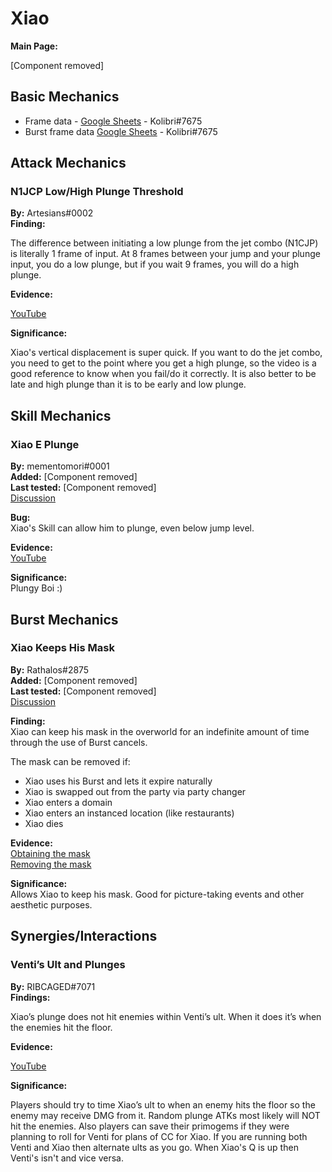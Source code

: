 # Xiao

**Main Page:**

[Component removed]

## Basic Mechanics

* Frame data - [Google Sheets](https://docs.google.com/spreadsheets/d/1WHJy9UjCQY0AO32yluJMhX_ecGO1KGb6SjbOZt9VJDg/edit?usp=sharing) - Kolibri\#7675
* Burst frame data [Google Sheets](https://docs.google.com/spreadsheets/d/1zCwdd6_KYFqMD4OQ_llGLdDshoZTu_1pmAMysxGDQvs/edit?usp=sharing) - Kolibri\#7675

## Attack Mechanics

### N1JCP Low/High Plunge Threshold

**By:** Artesians\#0002  
**Finding:**

The difference between initiating a low plunge from the jet combo \(N1CJP\) is literally 1 frame of input. At 8 frames between your jump and your plunge input, you do a low plunge, but if you wait 9 frames, you will do a high plunge.

**Evidence:**

[YouTube](https://imgur.com/fuC3rSh)

**Significance:**

Xiao's vertical displacement is super quick. If you want to do the jet combo, you need to get to the point where you get a high plunge, so the video is a good reference to know when you fail/do it correctly. It is also better to be late and high plunge than it is to be early and low plunge.

## Skill Mechanics

### Xiao E Plunge

**By:** mementomori\#0001  
**Added:** [Component removed]  
**Last tested:** [Component removed]  
[Discussion](https://tickets.deeznuts.moe/transcripts/xiao-e-plunge)

**Bug:**  
Xiao's Skill can allow him to plunge, even below jump level.  

**Evidence:**  
[YouTube](https://youtu.be/Dc6WEuvp4JE)

**Significance:**  
Plungy Boi :)

## Burst Mechanics

### Xiao Keeps His Mask

**By:** Rathalos\#2875  
**Added:** [Component removed]  
**Last tested:** [Component removed]  
[Discussion](https://tickets.deeznuts.moe/ticket-archive/attachments_945097851195777054_958512661308510268_transcript-xiao-keeps-his-mask.html)

**Finding:**  
Xiao can keep his mask in the overworld for an indefinite amount of time through the use of Burst cancels.

The mask can be removed if:

* Xiao uses his Burst and lets it expire naturally
* Xiao is swapped out from the party via party changer
* Xiao enters a domain
* Xiao enters an instanced location \(like restaurants\)
* Xiao dies

**Evidence:**  
[Obtaining the mask](https://imgur.com/13jOBuT)  
[Removing the mask](https://youtu.be/lYotuxXkdcg)

**Significance:**  
Allows Xiao to keep his mask. Good for picture-taking events and other aesthetic purposes.

## Synergies/Interactions

### Venti’s Ult and Plunges

**By:** RIBCAGED\#7071  
**Findings:**

Xiao’s plunge does not hit enemies within Venti’s ult. When it does it’s when the enemies hit the floor.[ ](https://imgur.com/a/QpaSIns)

**Evidence:**

[YouTube](https://imgur.com/a/QpaSIns)

**Significance:**

Players should try to time Xiao’s ult to when an enemy hits the floor so the enemy may receive DMG from it. Random plunge ATKs most likely will NOT hit the enemies. Also players can save their primogems if they were planning to roll for Venti for plans of CC for Xiao. If you are running both Venti and Xiao then alternate ults as you go. When Xiao's Q is up then Venti's isn't and vice versa.